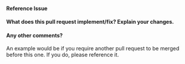 <!-- Thank you for the pull request! -->

#### Reference Issue
<!-- Please provide a link to the respective issue on the issue tracker (https://github.com/cms-l1t-offline/cms-l1t-analysis/issues) if one exists. For example,

Fixes #<ISSUE_NUMBER>
-->


#### What does this pull request implement/fix? Explain your changes.



#### Any other comments?
An example would be if you require another pull request to be merged before this one.
If you do, please reference it.
